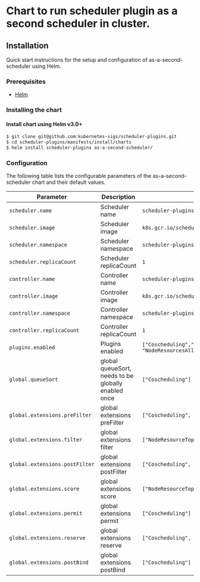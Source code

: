 # Chart to run scheduler plugin as a second scheduler in cluster.

## Installation

Quick start instructions for the setup and configuration of as-a-second-scheduler using Helm.

### Prerequisites

- [Helm](https://helm.sh/docs/intro/quickstart/#install-helm)

### Installing the chart


#### Install chart using Helm v3.0+

```bash
$ git clone git@github.com:kubernetes-sigs/scheduler-plugins.git
$ cd scheduler-plugins/manifests/install/charts
$ helm install scheduler-plugins as-a-second-scheduler/
```

### Configuration

The following table lists the configurable parameters of the as-a-second-scheduler chart and their default values.

| Parameter                               | Description                                                                                                                               | Default                                                 |
| --------------------------------------- | ----------------------------------------------------------------------------------------------------------------------------------------- | ------------------------------------------------------- |
| `scheduler.name`                        | Scheduler name                                                                                                                            | `scheduler-plugins-scheduler`                           |
| `scheduler.image`                       | Scheduler image                                                                                                                           | `k8s.gcr.io/scheduler-plugins/kube-scheduler:v0.22.6`   |
| `scheduler.namespace`                   | Scheduler namespace                                                                                                                       | `scheduler-plugins`                                     |
| `scheduler.replicaCount`                | Scheduler replicaCount                                                                                                                    | `1`                                                     |
| `controller.name`                       | Controller name                                                                                                                           | `scheduler-plugins-controller`                          |
| `controller.image`                      | Controller image                                                                                                                          | `k8s.gcr.io/scheduler-plugins/controller:v0.22.6`       |
| `controller.namespace`                  | Controller namespace                                                                                                                      | `scheduler-plugins`                                     |    
| `controller.replicaCount`               | Controller replicaCount                                                                                                                   | `1`                                                     |
| `plugins.enabled`                       | Plugins enabled                                                                                                                           | `["Coscheduling","CapacityScheduling","NodeResourceTopologyMatch", "NodeResourcesAllocatable"]` |
| `global.queueSort`                      | global queueSort, needs to be globally enabled once                                                                                       | `["Coscheduling"]`                                      |
| `global.extensions.preFilter`           | global extensions preFilter                                                                                                               | `["Coscheduling", "CapacityScheduling"]`                |
| `global.extensions.filter`              | global extensions filter                                                                                                                  | `["NodeResourceTopologyMatch"]`                         |
| `global.extensions.postFilter`          | global extensions postFilter                                                                                                              | `["Coscheduling", "CapacityScheduling"]`                |
| `global.extensions.score`               | global extensions score                                                                                                                   | `["NodeResourceTopologyMatch", "NodeResourcesAllocatable"]` |
| `global.extensions.permit`              | global extensions permit                                                                                                                  | `["Coscheduling"]`                                      |
| `global.extensions.reserve`             | global extensions reserve                                                                                                                 | `["Coscheduling", "CapacityScheduling"]`                |
| `global.extensions.postBind`            | global extensions postBind                                                                                                                | `["Coscheduling"]`                                      |

